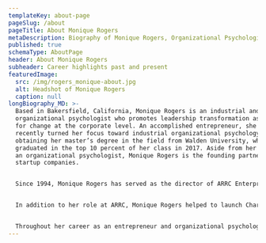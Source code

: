 ```yaml
---
templateKey: about-page
pageSlug: /about
pageTitle: About Monique Rogers
metaDescription: Biography of Monique Rogers, Organizational Psychologist
published: true
schemaType: AboutPage
header: About Monique Rogers
subheader: Career highlights past and present
featuredImage:
  src: /img/rogers_monique-about.jpg
  alt: Headshot of Monique Rogers
  caption: null
longBiography_MD: >-
  Based in Bakersfield, California, Monique Rogers is an industrial and
  organizational psychologist who promotes leadership transformation as a tool
  for change at the corporate level. An accomplished entrepreneur, she most
  recently turned her focus toward industrial organizational psychology after
  obtaining her master’s degree in the field from Walden University, where she
  graduated in the top 10 percent of her class in 2017. Aside from her work as
  an organizational psychologist, Monique Rogers is the founding partner of two
  startup companies.


  Since 1994, Monique Rogers has served as the director of ARRC Enterprises, Inc., a technology repair business where she oversees all aspects ranging from accounting to staff development. She has also guided the company through numerous phases of growth by improving its accounting and service solutions, developing new business processes, and leading the design of its 20,000 square-foot headquarters. Under her leadership, ARRC has achieved $5 million in yearly revenue and has been recognized as an INC 5000 company on five occasions.


  In addition to her role at ARRC, Monique Rogers helped to launch CharTec, LLC, which brings together two tech companies that develop their own hardware and corporate training solutions for other entities in the industry. Since initially building the company through marketing, budgeting, and human resource management, she has also maintained her responsibilities as the corporate administration director. In this capacity, Ms. Rogers oversees CharTec’s corporate team and provides crucial financial support to the firm as a whole.


  Throughout her career as an entrepreneur and organizational psychologist, Ms. Rogers has promoted mindfulness and wellness as a registered yoga trainer and practitioner. She holds certification in the transformational, power vinyasa, and trauma-informed yoga specialties. As an instructor, Ms. Rogers helps her students pursue healing while increasing their physical and mental strength.
---
```

